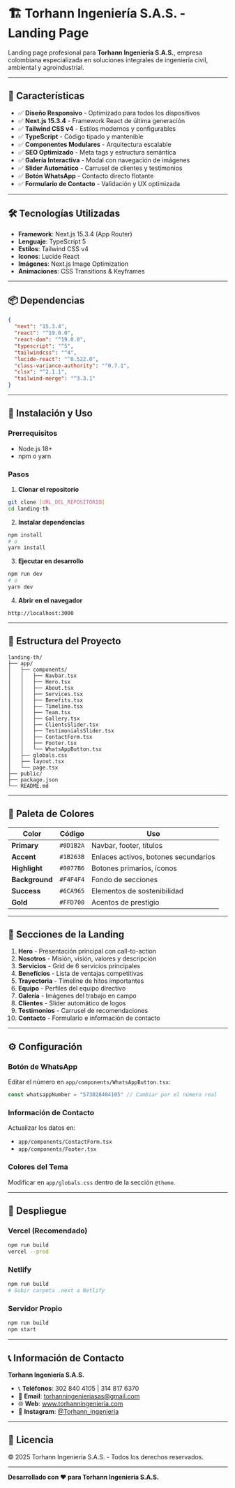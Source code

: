 
# 🏗️ Torhann Ingeniería S.A.S. - Landing Page

Landing page profesional para **Torhann Ingeniería S.A.S.**, empresa colombiana especializada en soluciones integrales de ingeniería civil, ambiental y agroindustrial.

---

## 🚀 Características

- ✅ **Diseño Responsivo** - Optimizado para todos los dispositivos
- ✅ **Next.js 15.3.4** - Framework React de última generación
- ✅ **Tailwind CSS v4** - Estilos modernos y configurables
- ✅ **TypeScript** - Código tipado y mantenible
- ✅ **Componentes Modulares** - Arquitectura escalable
- ✅ **SEO Optimizado** - Meta tags y estructura semántica
- ✅ **Galería Interactiva** - Modal con navegación de imágenes
- ✅ **Slider Automático** - Carrusel de clientes y testimonios
- ✅ **Botón WhatsApp** - Contacto directo flotante
- ✅ **Formulario de Contacto** - Validación y UX optimizada

---

## 🛠️ Tecnologías Utilizadas

- **Framework**: Next.js 15.3.4 (App Router)
- **Lenguaje**: TypeScript 5
- **Estilos**: Tailwind CSS v4
- **Iconos**: Lucide React
- **Imágenes**: Next.js Image Optimization
- **Animaciones**: CSS Transitions & Keyframes

---

## 📦 Dependencias

```json
{
  "next": "15.3.4",
  "react": "^19.0.0",
  "react-dom": "^19.0.0",
  "typescript": "^5",
  "tailwindcss": "^4",
  "lucide-react": "^0.522.0",
  "class-variance-authority": "^0.7.1",
  "clsx": "^2.1.1",
  "tailwind-merge": "^3.3.1"
}
```

---

## 🚀 Instalación y Uso

### Prerrequisitos

- Node.js 18+
- npm o yarn

### Pasos

1. **Clonar el repositorio**

```bash
git clone [URL_DEL_REPOSITORIO]
cd landing-th
```

2. **Instalar dependencias**

```bash
npm install
# o
yarn install
```

3. **Ejecutar en desarrollo**

```bash
npm run dev
# o
yarn dev
```

4. **Abrir en el navegador**

```
http://localhost:3000
```

---

## 📁 Estructura del Proyecto

```plaintext
landing-th/
├── app/
│   ├── components/
│   │   ├── Navbar.tsx
│   │   ├── Hero.tsx
│   │   ├── About.tsx
│   │   ├── Services.tsx
│   │   ├── Benefits.tsx
│   │   ├── Timeline.tsx
│   │   ├── Team.tsx
│   │   ├── Gallery.tsx
│   │   ├── ClientsSlider.tsx
│   │   ├── TestimonialsSlider.tsx
│   │   ├── ContactForm.tsx
│   │   ├── Footer.tsx
│   │   └── WhatsAppButton.tsx
│   ├── globals.css
│   ├── layout.tsx
│   └── page.tsx
├── public/
├── package.json
└── README.md
```

---

## 🎨 Paleta de Colores

| Color        | Código    | Uso                                     |
|--------------|-----------|------------------------------------------|
| **Primary**  | `#0D1B2A` | Navbar, footer, títulos                  |
| **Accent**   | `#1B263B` | Enlaces activos, botones secundarios     |
| **Highlight**| `#0077B6` | Botones primarios, íconos                |
| **Background**| `#F4F4F4`| Fondo de secciones                       |
| **Success**  | `#6CA965` | Elementos de sostenibilidad              |
| **Gold**     | `#FFD700` | Acentos de prestigio                     |

---

## 📱 Secciones de la Landing

1. **Hero** - Presentación principal con call-to-action
2. **Nosotros** - Misión, visión, valores y descripción
3. **Servicios** - Grid de 6 servicios principales
4. **Beneficios** - Lista de ventajas competitivas
5. **Trayectoria** - Timeline de hitos importantes
6. **Equipo** - Perfiles del equipo directivo
7. **Galería** - Imágenes del trabajo en campo
8. **Clientes** - Slider automático de logos
9. **Testimonios** - Carrusel de recomendaciones
10. **Contacto** - Formulario e información de contacto

---

## ⚙️ Configuración

### Botón de WhatsApp

Editar el número en `app/components/WhatsAppButton.tsx`:

```ts
const whatsappNumber = "573028404105" // Cambiar por el número real
```

### Información de Contacto

Actualizar los datos en:

- `app/components/ContactForm.tsx`
- `app/components/Footer.tsx`

### Colores del Tema

Modificar en `app/globals.css` dentro de la sección `@theme`.

---

## 🚀 Despliegue

### Vercel (Recomendado)

```bash
npm run build
vercel --prod
```

### Netlify

```bash
npm run build
# Subir carpeta .next a Netlify
```

### Servidor Propio

```bash
npm run build
npm start
```

---

## 📞 Información de Contacto

**Torhann Ingeniería S.A.S.**

- 📞 **Teléfonos**: 302 840 4105 | 314 817 6370  
- 📧 **Email**: torhanningenieriasas@gmail.com  
- 🌐 **Web**: www.torhanningenieria.com  
- 📲 **Instagram**: [@Torhann_ingenieria](https://www.instagram.com/Torhann_ingenieria)

---

## 📄 Licencia

© 2025 Torhann Ingeniería S.A.S. - Todos los derechos reservados.

---

**Desarrollado con ❤️ para Torhann Ingeniería S.A.S.**
